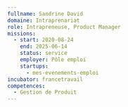 ```yaml
---
fullname: Sandrine David
domaine: Intraprenariat
role: Intrapreneuse, Product Manager
missions:
  - start: 2020-08-24
    end: 2025-06-14
    status: service
    employer: Pôle emploi
    startups:
      - mes-evenements-emploi
incubator: francetravail
competences:
  - Gestion de Produit
---
```

